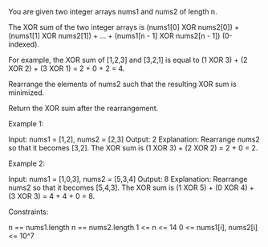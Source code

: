 You are given two integer arrays nums1 and nums2 of length n.

The XOR sum of the two integer arrays is (nums1[0] XOR nums2[0]) + (nums1[1]
XOR nums2[1]) + ... + (nums1[n - 1] XOR nums2[n - 1]) (0-indexed).


For example, the XOR sum of [1,2,3] and [3,2,1] is equal to (1 XOR 3) + (2
XOR 2) + (3 XOR 1) = 2 + 0 + 2 = 4.


Rearrange the elements of nums2 such that the resulting XOR sum is
minimized.

Return the XOR sum after the rearrangement.


Example 1:


Input: nums1 = [1,2], nums2 = [2,3]
Output: 2
Explanation: Rearrange nums2 so that it becomes [3,2].
The XOR sum is (1 XOR 3) + (2 XOR 2) = 2 + 0 = 2.

Example 2:


Input: nums1 = [1,0,3], nums2 = [5,3,4]
Output: 8
Explanation: Rearrange nums2 so that it becomes [5,4,3]. 
The XOR sum is (1 XOR 5) + (0 XOR 4) + (3 XOR 3) = 4 + 4 + 0 = 8.



Constraints:


n == nums1.length
n == nums2.length
1 <= n <= 14
0 <= nums1[i], nums2[i] <= 10^7




